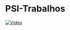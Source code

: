 # PSI-Trabalhos
[![Video](https://img.youtube.com/vi/Ie57fr8pCko/0.jpg)](https://www.youtube.com/watch?v=Ie57fr8pCko)
